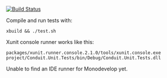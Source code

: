 [![Build Status](https://ci.appveyor.com/api/projects/status/fu6sv45edi8bd86j?svg=true)](https://ci.appveyor.com/project/ben-biddington/conduit)


Compile and run tests with:

```
xbuild && ./test.sh
```

Xunit console runner works like this:

```
packages/xunit.runner.console.2.1.0/tools/xunit.console.exe project/Conduit.Unit.Tests/bin/Debug/Conduit.Unit.Tests.dll
```

Unable to find an IDE runner for Monodevelop yet.
